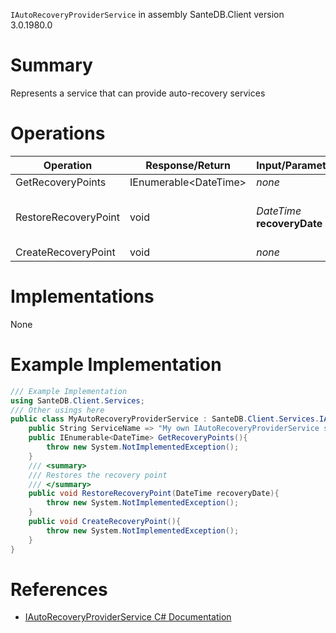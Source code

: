 `IAutoRecoveryProviderService` in assembly SanteDB.Client version 3.0.1980.0

# Summary
Represents a service that can provide auto-recovery services

# Operations

|Operation|Response/Return|Input/Parameter|Description|
|-|-|-|-|
|GetRecoveryPoints|IEnumerable&lt;DateTime>|*none*|TODO|
|RestoreRecoveryPoint|void|*DateTime* **recoveryDate**|Restores the recovery point|
|CreateRecoveryPoint|void|*none*|TODO|

# Implementations

None

# Example Implementation
```csharp
/// Example Implementation
using SanteDB.Client.Services;
/// Other usings here
public class MyAutoRecoveryProviderService : SanteDB.Client.Services.IAutoRecoveryProviderService { 
	public String ServiceName => "My own IAutoRecoveryProviderService service";
	public IEnumerable<DateTime> GetRecoveryPoints(){
		throw new System.NotImplementedException();
	}
	/// <summary>
	/// Restores the recovery point
	/// </summary>
	public void RestoreRecoveryPoint(DateTime recoveryDate){
		throw new System.NotImplementedException();
	}
	public void CreateRecoveryPoint(){
		throw new System.NotImplementedException();
	}
}
```

# References

* [IAutoRecoveryProviderService C# Documentation](http://santesuite.org/assets/doc/net/html/T_SanteDB_Client_Services_IAutoRecoveryProviderService.htm)
